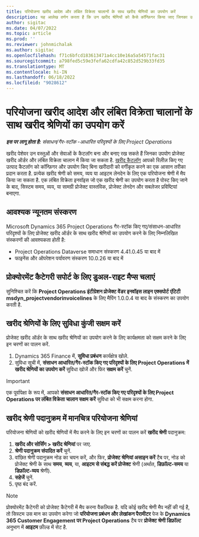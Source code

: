 ```yaml
---
title: परियोजना खरीद आदेश और लंबित विक्रेता चालानों के साथ खरीद श्रेणियों का उपयोग करें
description: यह आलेख वर्णन करता है कि उन खरीद श्रेणियों को कैसे कॉन्फ़िगर किया जाए जिनका उपयोग परियोजना खरीद ऑर्डर और लंबित विक्रेता इनवॉइस के साथ किया जा सकता है.
author: sigitac
ms.date: 04/07/2022
ms.topic: article
ms.prod: ''
ms.reviewer: johnmichalak
ms.author: sigitac
ms.openlocfilehash: f71c6bfcd183613471a4cc10e16a5a54571fac31
ms.sourcegitcommit: a798fed5c59e3fefa62cdfa42c852d529b33fd35
ms.translationtype: MT
ms.contentlocale: hi-IN
ms.lasthandoff: 06/18/2022
ms.locfileid: "9028612"
---
```

# <a name="use-procurement-categories-with-project-purchase-orders-and-pending-vendor-invoices"></a>परियोजना खरीद आदेश और लंबित विक्रेता चालानों के साथ खरीद श्रेणियों का उपयोग करें

_**इस पर लागू होता है:** संसाधन/गैर-स्टॉक -आधारित परिदृश्यों के लिए Project Operations_

खरीद पेशेवर उन वस्तुओं और सेवाओं के कैटलॉग बना और बनाए रख सकते हैं जिनका उपयोग प्रोजेक्ट खरीद ऑर्डर और लंबित विक्रेता चालान में किया जा सकता है. [खरीद कैटलॉग](/dynamics365/supply-chain/procurement/procurement-catalogs) आपको रिलीज़ किए गए उत्पाद कैटलॉग को कॉन्फ़िगर और उपयोग किए बिना खरीदारी को वर्गीकृत करने का एक आसान तरीका प्रदान करता है. प्रत्येक खरीद श्रेणी को समय, व्यय या आइटम लेनदेन के लिए एक परियोजना श्रेणी में मैप किया जा सकता है. एक लंबित विक्रेता इनवॉइस जो एक खरीद श्रेणी का उपयोग करता है पोस्ट किए जाने के बाद, सिस्टम समय, व्यय, या सामग्री प्रोजेक्ट वास्तविक, प्रोजेक्ट लेनदेन और सबलेजर प्रविष्टियां बनाएगा.

## <a name="minimum-version-requirements"></a>आवश्यक न्यूनतम संस्करण

Microsoft Dynamics 365 Project Operations गैर-स्टॉक किए गए/संसाधन-आधारित परिदृश्यों के लिए प्रोजेक्ट खरीद ऑर्डर के साथ खरीद श्रेणियों का उपयोग करने के लिए निम्नलिखित संस्करणों की आवश्यकता होती है:

- Project Operations Dataverse समाधान संस्करण 4.41.0.45 या बाद में
- फाइनेंस और ऑपरेशन पर्यावरण संस्करण 10.0.26 या बाद में

## <a name="run-dual-write-maps-for-procurement-category-support"></a>प्रोक्योरमेंट कैटेगरी सपोर्ट के लिए डुअल-राइट मैप्स चलाएं

सुनिश्चित करें कि **Project Operations इंटीग्रेशन प्रोजेक्ट वेंडर इनवॉइस लाइन एक्सपोर्ट एंटिटी msdyn\_projectvendorinvoicelines** के लिए मैपिंग 1.0.0.4 या बाद के संस्करण का उपयोग करती है.

## <a name="enable-the-feature-key-for-procurement-categories"></a>खरीद श्रेणियों के लिए सुविधा कुंजी सक्षम करें

प्रोजेक्ट खरीद ऑर्डर के साथ खरीद श्रेणियों का उपयोग करने के लिए कार्यक्षमता को सक्षम करने के लिए इन चरणों का पालन करें.

1. Dynamics 365 Finance में, **सुविधा प्रबंधन** कार्यक्षेत्र खोले.
1. सुविधा सूची में, **संसाधन आधारित/गैर-स्टॉक किए गए परिदृश्यों के लिए Project Operations में खरीद श्रेणियों का उपयोग करें** सुविधा खोजें और फिर **सक्षम करें** चुनें.

> [!IMPORTANT]
> एक पूर्वापेक्षा के रूप में, आपको **संसाधन आधारित/गैर-स्टॉक किए गए परिदृश्यों के लिए Project Operations पर लंबित विक्रेता चालान सक्षम करें** सुविधा को भी सक्षम करना होगा.

## <a name="map-project-categories-in-the-procurement-category-hierarchy"></a>खरीद श्रेणी पदानुक्रम में मानचित्र परियोजना श्रेणियां

परियोजना श्रेणियों को खरीद श्रेणियों में मैप करने के लिए इन चरणों का पालन करें **खरीद श्रेणी** पदानुक्रम:

1. **खरीद और सोर्सिंग \> खरीद श्रेणियां** पर जाए.
1. **श्रेणी पदानुक्रम संपादित करें** चुनें.
1. वांछित श्रेणी पदानुक्रम नोड का चयन करें, और फिर, **प्रोजेक्ट श्रेणियां असाइन करें** टैब पर, नोड को प्रोजेक्ट श्रेणी के साथ **समय**, **व्यय**, या, **आइटम से संबद्ध करें प्रोजेक्ट** श्रेणी (अर्थात, **डिफ़ॉल्ट-समय** या **डिफ़ॉल्ट-व्यय** श्रेणी).
1. **सहेजें** चुनें.
1. पृष्ठ बंद करें.

> [!NOTE]
> प्रोक्योरमेंट कैटेगरी को प्रोजेक्ट कैटेगरी में मैप करना वैकल्पिक है. यदि कोई खरीद श्रेणी मैप नहीं की गई है, तो सिस्टम उस मान का उपयोग करेगा जो **परियोजना प्रबंधन और लेखांकन पैरामीटर** पेज के **Dynamics 365 Customer Engagement पर Project Operations** टैब पर **प्रोजेक्ट श्रेणी डिफ़ॉल्ट** अनुभाग में **आइटम** फ़ील्ड में सेट है.

